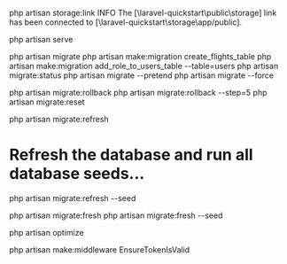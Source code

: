 php artisan storage:link
 INFO  The [\laravel-quickstart\public\storage] link has been connected to [\laravel-quickstart\storage\app/public].

php artisan serve

php artisan migrate
php artisan make:migration create_flights_table
php artisan make:migration add_role_to_users_table --table=users
php artisan migrate:status
php artisan migrate --pretend 
php artisan migrate --force

php artisan migrate:rollback
php artisan migrate:rollback --step=5
php artisan migrate:reset

php artisan migrate:refresh
# Refresh the database and run all database seeds...
php artisan migrate:refresh --seed

php artisan migrate:fresh
php artisan migrate:fresh --seed

php artisan optimize

php artisan make:middleware EnsureTokenIsValid